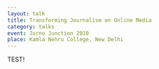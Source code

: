 ```yaml
---
layout: talk
title: Transforming Journalism on Online Media
category: talks
event: Jurno Junction 2010
place: Kamla Nehru College, New Delhi
---
```


TEST!
